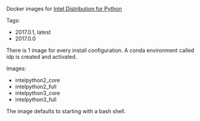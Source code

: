 Docker images for [Intel Distribution for Python](https://software.intel.com/en-us/intel-distribution-for-python)

Tags:

* 2017.0.1, latest
* 2017.0.0

There is 1 image for every install configuration. A conda environment called
idp is created and activated.

Images:

* intelpython2_core
* intelpython2_full
* intelpython3_core
* intelpython3_full

The image defaults to starting with a bash shell.



